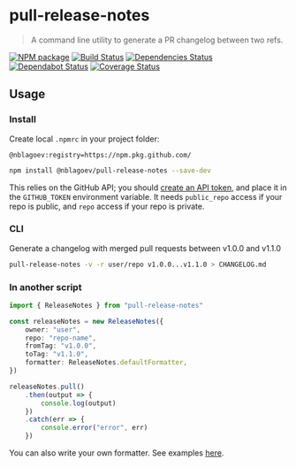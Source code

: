 
# pull-release-notes

> A command line utility to generate a PR changelog between two refs.

[![NPM package](https://img.shields.io/npm/v/@nblagoev/pull-release-notes.svg)](https://npmjs.org/package/@nblagoev/pull-release-notes)
[![Build Status](https://github.com/nblagoev/pull-release-notes/workflows/build/badge.svg)](https://github.com/nblagoev/pull-release-notes/actions)
[![Dependencies Status](https://david-dm.org/nblagoev/pull-release-notes/status.svg)](https://david-dm.org/nblagoev/pull-release-notes)
[![Dependabot Status](https://api.dependabot.com/badges/status?host=github&repo=nblagoev/pull-release-notes)](https://dependabot.com)
[![Coverage Status](https://codecov.io/gh/nblagoev/pull-release-notes/branch/master/graph/badge.svg)](https://codecov.io/gh/nblagoev/pull-release-notes)

## Usage

### Install
Create local `.npmrc` in your project folder:
```
@nblagoev:registry=https://npm.pkg.github.com/
```

```bash
npm install @nblagoev/pull-release-notes --save-dev
```

This relies on the GitHub API; you should [create an API token](https://help.github.com/articles/creating-an-access-token-for-command-line-use/), and place it in the `GITHUB_TOKEN` environment variable. It needs `public_repo` access if your repo is public, and `repo` access if your repo is private.

### CLI
Generate a changelog with merged pull requests between v1.0.0 and v1.1.0

```bash
pull-release-notes -v -r user/repo v1.0.0...v1.1.0 > CHANGELOG.md
```

### In another script

```ts
import { ReleaseNotes } from "pull-release-notes"

const releaseNotes = new ReleaseNotes({
    owner: "user",
    repo: "repo-name",
    fromTag: "v1.0.0",
    toTag: "v1.1.0",
    formatter: ReleaseNotes.defaultFormatter,
})

releaseNotes.pull()
    .then(output => {
        console.log(output)
    })
    .catch(err => {
        console.error("error", err)
    })
```

You can also write your own formatter. See examples [here](./src/formatters.ts).
